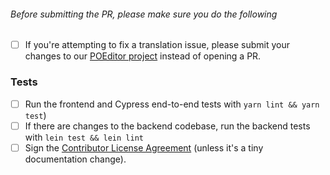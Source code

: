 ###### Before submitting the PR, please make sure you do the following

- [ ] If you're attempting to fix a translation issue, please submit your changes to our [POEditor project](https://poeditor.com/join/project/ynjQmwSsGh) instead of opening a PR.

### Tests

- [ ] Run the frontend and Cypress end-to-end tests with `yarn lint && yarn test`)
- [ ] If there are changes to the backend codebase, run the backend tests with `lein test && lein lint`
- [ ] Sign the [Contributor License Agreement](https://docs.google.com/a/metabase.com/forms/d/1oV38o7b9ONFSwuzwmERRMi9SYrhYeOrkbmNaq9pOJ_E/viewform)
      (unless it's a tiny documentation change).
